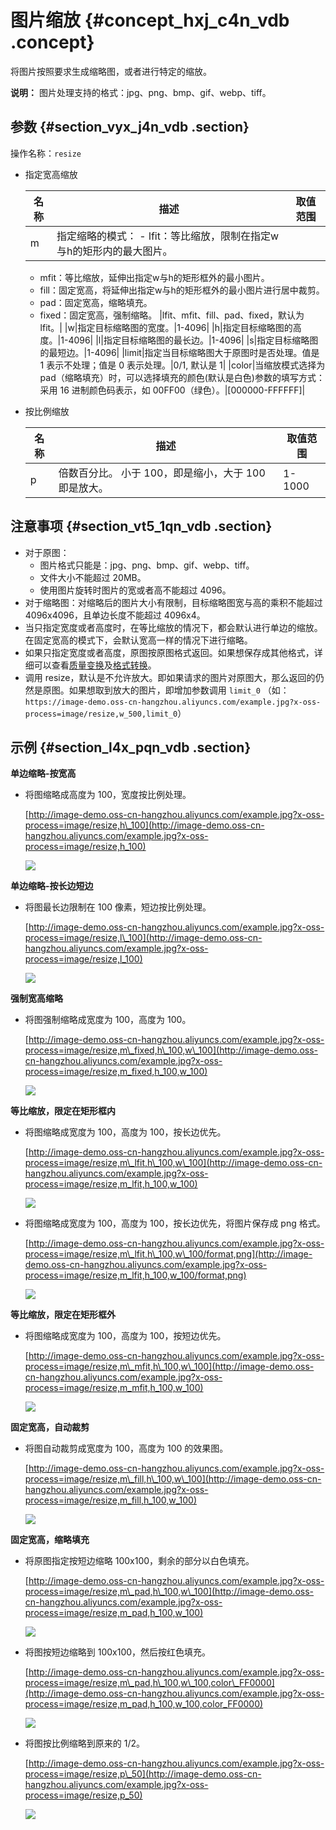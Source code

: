 # 图片缩放 {#concept_hxj_c4n_vdb .concept}

将图片按照要求生成缩略图，或者进行特定的缩放。

**说明：** 图片处理支持的格式：jpg、png、bmp、gif、webp、tiff。

## 参数 {#section_vyx_j4n_vdb .section}

操作名称：`resize`

-   指定宽高缩放

    |名称|描述|取值范围|
    |--|--|----|
    |m|指定缩略的模式：    -   lfit：等比缩放，限制在指定w与h的矩形内的最大图片。
    -   mfit：等比缩放，延伸出指定w与h的矩形框外的最小图片。
    -   fill：固定宽高，将延伸出指定w与h的矩形框外的最小图片进行居中裁剪。
    -   pad：固定宽高，缩略填充。
    -   fixed：固定宽高，强制缩略。
|lfit、mfit、fill、pad、fixed，默认为 lfit。|
    |w|指定目标缩略图的宽度。|1-4096|
    |h|指定目标缩略图的高度。|1-4096|
    |l|指定目标缩略图的最长边。|1-4096|
    |s|指定目标缩略图的最短边。|1-4096|
    |limit|指定当目标缩略图大于原图时是否处理。值是 1 表示不处理；值是 0 表示处理。|0/1, 默认是 1|
    |color|当缩放模式选择为 pad（缩略填充）时，可以选择填充的颜色\(默认是白色\)参数的填写方式：采用 16 进制颜色码表示，如 00FF00（绿色）。|\[000000-FFFFFF\]|

-   按比例缩放

    |名称|描述|取值范围|
    |--|--|----|
    |p|倍数百分比。 小于 100，即是缩小，大于 100 即是放大。|1-1000|


## 注意事项 {#section_vt5_1qn_vdb .section}

-   对于原图：
    -   图片格式只能是：jpg、png、bmp、gif、webp、tiff。
    -   文件大小不能超过 20MB。
    -   使用图片旋转时图片的宽或者高不能超过 4096。
-   对于缩略图：对缩略后的图片大小有限制，目标缩略图宽与高的乘积不能超过 4096x4096，且单边长度不能超过 4096x4。
-   当只指定宽度或者高度时，在等比缩放的情况下，都会默认进行单边的缩放。在固定宽高的模式下，会默认宽高一样的情况下进行缩略。
-   如果只指定宽度或者高度，原图按原图格式返回。如果想保存成其他格式，详细可以查看[质量变换](cn.zh-CN/图片处理指南/格式转换/质量变换.md#)及[格式转换](cn.zh-CN/图片处理指南/格式转换/格式转换.md#)。
-   调用 resize，默认是不允许放大。即如果请求的图片对原图大，那么返回的仍然是原图。如果想取到放大的图片，即增加参数调用 `limit_0` （如：`https://image-demo.oss-cn-hangzhou.aliyuncs.com/example.jpg?x-oss-process=image/resize,w_500,limit_0`）

## 示例 {#section_l4x_pqn_vdb .section}

**单边缩略-按宽高**

-   将图缩略成高度为 100，宽度按比例处理。

    [http://image-demo.oss-cn-hangzhou.aliyuncs.com/example.jpg?x-oss-process=image/resize,h\_100](http://image-demo.oss-cn-hangzhou.aliyuncs.com/example.jpg?x-oss-process=image/resize,h_100)

    ![](http://static-aliyun-doc.oss-cn-hangzhou.aliyuncs.com/assets/img/4769/15398347832414_zh-CN.jpg)


**单边缩略-按长边短边**

-   将图最长边限制在 100 像素，短边按比例处理。

    [http://image-demo.oss-cn-hangzhou.aliyuncs.com/example.jpg?x-oss-process=image/resize,l\_100](http://image-demo.oss-cn-hangzhou.aliyuncs.com/example.jpg?x-oss-process=image/resize,l_100)

    ![](http://static-aliyun-doc.oss-cn-hangzhou.aliyuncs.com/assets/img/4769/15398347832415_zh-CN.jpg)


**强制宽高缩略**

-   将图强制缩略成宽度为 100，高度为 100。

    [http://image-demo.oss-cn-hangzhou.aliyuncs.com/example.jpg?x-oss-process=image/resize,m\_fixed,h\_100,w\_100](http://image-demo.oss-cn-hangzhou.aliyuncs.com/example.jpg?x-oss-process=image/resize,m_fixed,h_100,w_100)

    ![](http://static-aliyun-doc.oss-cn-hangzhou.aliyuncs.com/assets/img/4769/15398347832416_zh-CN.jpg)


**等比缩放，限定在矩形框内**

-   将图缩略成宽度为 100，高度为 100，按长边优先。

    [http://image-demo.oss-cn-hangzhou.aliyuncs.com/example.jpg?x-oss-process=image/resize,m\_lfit,h\_100,w\_100](http://image-demo.oss-cn-hangzhou.aliyuncs.com/example.jpg?x-oss-process=image/resize,m_lfit,h_100,w_100)

    ![](http://static-aliyun-doc.oss-cn-hangzhou.aliyuncs.com/assets/img/4769/15398347832418_zh-CN.png)

-   将图缩略成宽度为 100，高度为 100，按长边优先，将图片保存成 png 格式。

    [http://image-demo.oss-cn-hangzhou.aliyuncs.com/example.jpg?x-oss-process=image/resize,m\_lfit,h\_100,w\_100/format,png](http://image-demo.oss-cn-hangzhou.aliyuncs.com/example.jpg?x-oss-process=image/resize,m_lfit,h_100,w_100/format,png)

    ![](http://static-aliyun-doc.oss-cn-hangzhou.aliyuncs.com/assets/img/4769/15398347832419_zh-CN.png)


**等比缩放，限定在矩形框外**

-   将图缩略成宽度为 100，高度为 100，按短边优先。

    [http://image-demo.oss-cn-hangzhou.aliyuncs.com/example.jpg?x-oss-process=image/resize,m\_mfit,h\_100,w\_100](http://image-demo.oss-cn-hangzhou.aliyuncs.com/example.jpg?x-oss-process=image/resize,m_mfit,h_100,w_100)

    ![](http://static-aliyun-doc.oss-cn-hangzhou.aliyuncs.com/assets/img/4769/15398347842420_zh-CN.jpg)


**固定宽高，自动裁剪**

-   将图自动裁剪成宽度为 100，高度为 100 的效果图。

    [http://image-demo.oss-cn-hangzhou.aliyuncs.com/example.jpg?x-oss-process=image/resize,m\_fill,h\_100,w\_100](http://image-demo.oss-cn-hangzhou.aliyuncs.com/example.jpg?x-oss-process=image/resize,m_fill,h_100,w_100)

    ![](http://static-aliyun-doc.oss-cn-hangzhou.aliyuncs.com/assets/img/4769/15398347842421_zh-CN.jpg)


**固定宽高，缩略填充**

-   将原图指定按短边缩略 100x100，剩余的部分以白色填充。

    [http://image-demo.oss-cn-hangzhou.aliyuncs.com/example.jpg?x-oss-process=image/resize,m\_pad,h\_100,w\_100](http://image-demo.oss-cn-hangzhou.aliyuncs.com/example.jpg?x-oss-process=image/resize,m_pad,h_100,w_100)

    ![](http://static-aliyun-doc.oss-cn-hangzhou.aliyuncs.com/assets/img/4769/15398347842422_zh-CN.jpg)

-   将图按短边缩略到 100x100，然后按红色填充。

    [http://image-demo.oss-cn-hangzhou.aliyuncs.com/example.jpg?x-oss-process=image/resize,m\_pad,h\_100,w\_100,color\_FF0000](http://image-demo.oss-cn-hangzhou.aliyuncs.com/example.jpg?x-oss-process=image/resize,m_pad,h_100,w_100,color_FF0000)

    ![](http://static-aliyun-doc.oss-cn-hangzhou.aliyuncs.com/assets/img/4769/15398347842423_zh-CN.jpg)

-   将图按比例缩略到原来的 1/2。

    [http://image-demo.oss-cn-hangzhou.aliyuncs.com/example.jpg?x-oss-process=image/resize,p\_50](http://image-demo.oss-cn-hangzhou.aliyuncs.com/example.jpg?x-oss-process=image/resize,p_50)

    ![](http://static-aliyun-doc.oss-cn-hangzhou.aliyuncs.com/assets/img/4769/15398347842425_zh-CN.jpg)


